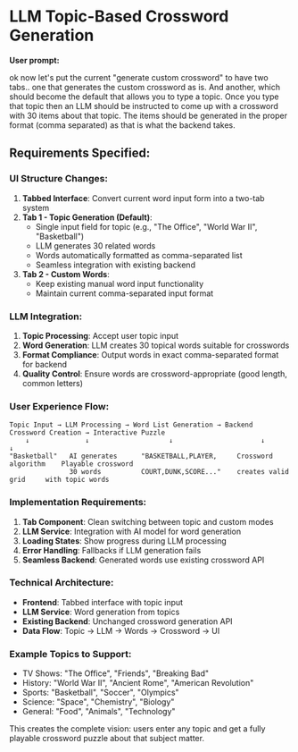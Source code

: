 # LLM Topic-Based Crossword Generation

**User prompt:**

ok now let's put the current "generate custom crossword" to have two tabs.. one that generates the custom crossword as is. And another, which should become the default that allows you to type a topic. Once you type that topic then an LLM should be instructed to come up with a crossword with 30 items about that topic. The items should be generated in the proper format (comma separated) as that is what the backend takes.

## Requirements Specified:

### **UI Structure Changes:**
1. **Tabbed Interface**: Convert current word input form into a two-tab system
2. **Tab 1 - Topic Generation (Default)**: 
   - Single input field for topic (e.g., "The Office", "World War II", "Basketball")
   - LLM generates 30 related words
   - Words automatically formatted as comma-separated list
   - Seamless integration with existing backend
3. **Tab 2 - Custom Words**: 
   - Keep existing manual word input functionality
   - Maintain current comma-separated input format

### **LLM Integration:**
1. **Topic Processing**: Accept user topic input
2. **Word Generation**: LLM creates 30 topical words suitable for crosswords
3. **Format Compliance**: Output words in exact comma-separated format for backend
4. **Quality Control**: Ensure words are crossword-appropriate (good length, common letters)

### **User Experience Flow:**
```
Topic Input → LLM Processing → Word List Generation → Backend Crossword Creation → Interactive Puzzle
    ↓              ↓                    ↓                      ↓                        ↓
"Basketball"   AI generates      "BASKETBALL,PLAYER,     Crossword algorithm    Playable crossword
               30 words          COURT,DUNK,SCORE..."    creates valid grid     with topic words
```

### **Implementation Requirements:**
1. **Tab Component**: Clean switching between topic and custom modes
2. **LLM Service**: Integration with AI model for word generation
3. **Loading States**: Show progress during LLM processing
4. **Error Handling**: Fallbacks if LLM generation fails
5. **Seamless Backend**: Generated words use existing crossword API

### **Technical Architecture:**
- **Frontend**: Tabbed interface with topic input
- **LLM Service**: Word generation from topics
- **Existing Backend**: Unchanged crossword generation API
- **Data Flow**: Topic → LLM → Words → Crossword → UI

### **Example Topics to Support:**
- TV Shows: "The Office", "Friends", "Breaking Bad"
- History: "World War II", "Ancient Rome", "American Revolution"
- Sports: "Basketball", "Soccer", "Olympics"
- Science: "Space", "Chemistry", "Biology"
- General: "Food", "Animals", "Technology"

This creates the complete vision: users enter any topic and get a fully playable crossword puzzle about that subject matter.